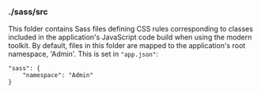 ### ./sass/src

This folder contains Sass files defining CSS rules corresponding to classes
included in the application's JavaScript code build when using the modern toolkit.
By default, files in this folder are mapped to the application's root namespace, 'Admin'.
This is set in `"app.json"`:

    "sass": {
        "namespace": "Admin"
    }
